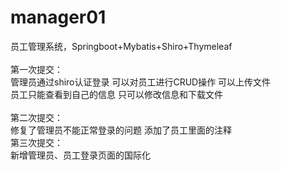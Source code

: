 # manager01
员工管理系统，Springboot+Mybatis+Shiro+Thymeleaf<br>
<br>
第一次提交：<br>
管理员通过shiro认证登录
 可以对员工进行CRUD操作
 可以上传文件<br>
员工只能查看到自己的信息
 只可以修改信息和下载文件<br>
<br>
第二次提交：<br>
 修复了管理员不能正常登录的问题
 添加了员工里面的注释
<br>
第三次提交：<br>
新增管理员、员工登录页面的国际化
